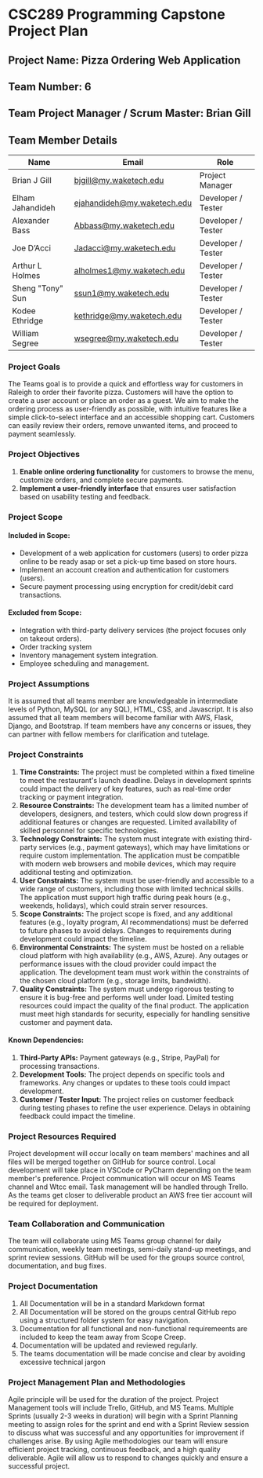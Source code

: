 # CSC289 Programming Capstone Project Plan

## Project Name: Pizza Ordering Web Application

## Team Number: 6

## Team Project Manager / Scrum Master: Brian Gill

## Team Member Details
| Name                 | Email                | Role |
| -------------------- | -------------------- | -------------------- |
| Brian J Gill | bjgill@my.waketech.edu | Project Manager |
| Elham Jahandideh | ejahandideh@my.waketech.edu | Developer / Tester |
| Alexander Bass | Abbass@my.waketech.edu | Developer / Tester |
| Joe D’Acci | Jadacci@my.waketech.edu | Developer / Tester |
| Arthur L Holmes | alholmes1@my.waketech.edu | Developer / Tester |
| Sheng "Tony" Sun | ssun1@my.waketech.edu | Developer / Tester |
| Kodee Ethridge | kethridge@my.waketech.edu | Developer / Tester |
| William Segree | wsegree@my.waketech.edu | Developer / Tester |

### Project Goals
The Teams goal is to provide a quick and effortless way for customers in Raleigh to order their favorite pizza. Customers will have the option to create a user account or place an order as a guest. We aim to make the ordering process as user-friendly as possible, with intuitive features like a simple click-to-select interface and an accessible shopping cart. Customers can easily review their orders, remove unwanted items, and proceed to payment seamlessly.

### Project Objectives
1. **Enable online ordering functionality** for customers to browse the menu, customize orders, and complete secure payments.
2. **Implement a user-friendly interface** that ensures user satisfaction based on usability testing and feedback.

### Project Scope
#### Included in Scope:
- Development of a web application for customers (users) to order pizza online to be ready asap or set a pick-up time based on store hours.
- Implement an account creation and authentication for customers (users).
- Secure payment processing using encryption for credit/debit card transactions.

#### Excluded from Scope:
- Integration with third-party delivery services (the project focuses only on takeout orders).
- Order tracking system 
- Inventory management system integration.
- Employee scheduling and management.

### Project Assumptions
It is assumed that all teams member are knowledgeable in intermediate levels of Python, MySQL (or any SQL), HTML, CSS, and Javascript.  It is also assumed that all team members will become familiar with AWS, Flask, Django, and Bootstrap.  If team members have any concerns or issues, they can partner with fellow members for clarification and tutelage.

### Project Constraints
1. **Time Constraints:** The project must be completed within a fixed timeline to meet the restaurant's launch deadline. Delays in development sprints could impact the delivery of key features, such as real-time order tracking or payment integration.
2. **Resource Constraints:** The development team has a limited number of developers, designers, and testers, which could slow down progress if additional features or changes are requested. Limited availability of skilled personnel for specific technologies.
3. **Technology Constraints:** The system must integrate with existing third-party services (e.g., payment gateways), which may have limitations or require custom implementation. The application must be compatible with modern web browsers and mobile devices, which may require additional testing and optimization.
4. **User Constraints:** The system must be user-friendly and accessible to a wide range of customers, including those with limited technical skills. The application must support high traffic during peak hours (e.g., weekends, holidays), which could strain server resources.
5. **Scope Constraints:** The project scope is fixed, and any additional features (e.g., loyalty program, AI recommendations) must be deferred to future phases to avoid delays. Changes to requirements during development could impact the timeline.
6. **Environmental Constraints:** The system must be hosted on a reliable cloud platform with high availability (e.g., AWS, Azure). Any outages or performance issues with the cloud provider could impact the application. The development team must work within the constraints of the chosen cloud platform (e.g., storage limits, bandwidth).
7. **Quality Constraints:** The system must undergo rigorous testing to ensure it is bug-free and performs well under load. Limited testing resources could impact the quality of the final product. The application must meet high standards for security, especially for handling sensitive customer and payment data.
#### Known Dependencies:
1. **Third-Party APIs:** Payment gateways (e.g., Stripe, PayPal) for processing transactions.
2. **Development Tools:** The project depends on specific tools and frameworks. Any changes or updates to these tools could impact development. 
3. **Customer / Tester Input:** The project relies on customer feedback during testing phases to refine the user experience. Delays in obtaining feedback could impact the timeline.

### Project Resources Required
Project development will occur locally on team members' machines and all files will be merged together on GitHub for source control. Local development will take place in VSCode or PyCharm depending on the team member's preference. Project communication will occur on MS Teams channel and Wtcc email. Task management will be handled through Trello. As the teams get closer to deliverable product an AWS free tier account will be required for deployment.

### Team Collaboration and Communication
The team will collaborate using MS Teams group channel for daily communication, weekly team meetings, semi-daily stand-up meetings, and sprint review sessions. GitHub will be used for the groups source control, documentation, and bug fixes.

### Project Documentation
1. All Documentation will be in a standard Markdown format
2. All Documentation will be stored on the groups central GitHub repo using a structured folder system for easy navigation.
3. Documentation for all functional and non-functional requiremeents are included to keep the team away from Scope Creep.
4. Documentation will be updated and reviewed regularly.
5. The teams documentation will be made concise and clear by avoiding excessive technical jargon

### Project Management Plan and Methodologies
Agile principle will be used for the duration of the project. Project Management tools will include Trello, GitHub, and MS Teams. Multiple Sprints (usually 2-3 weeks in duration) will begin with a Sprint Planning meeting to assign roles for the sprint and end with a Sprint Review session to discuss what was successful and any opportunities for improvement if challenges arise. By using Agile methodologies our team will ensure efficient project tracking, continuous feedback, and a high quality deliverable. Agile will allow us to respond to changes quickly and ensure a successful project.

